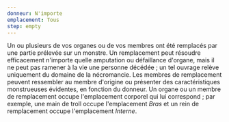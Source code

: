 ```yaml
---
donneur: N'importe
emplacement: Tous
step: empty
---
```

Un ou plusieurs de vos organes ou de vos membres ont été remplacés par une partie prélevée sur un monstre. Un remplacement peut résoudre efficacement n'importe quelle amputation ou défaillance d'organe, mais il ne peut pas ramener à la vie une personne décédée ; un tel ouvrage relève uniquement du domaine de la nécromancie. Les membres de remplacement peuvent ressembler au membre d'origine ou présenter des caractéristiques monstrueuses évidentes, en fonction du donneur. Un organe ou un membre de remplacement occupe l'emplacement corporel qui lui correspond ; par exemple, une main de troll occupe l'emplacement _Bras_ et un rein de remplacement occupe l'emplacement _Interne_.